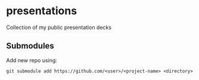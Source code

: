 # presentations
Collection of my public presentation decks

## Submodules

Add new repo using:

    git submodule add https://github.com/<user>/<project-name> <directory>

